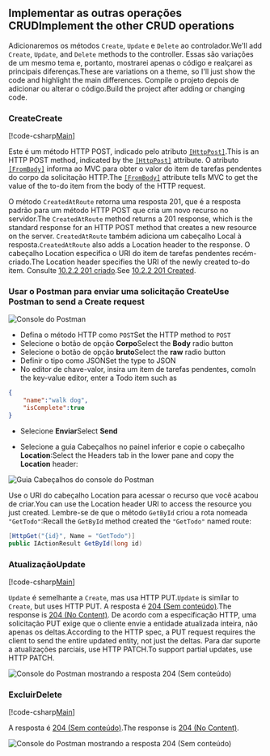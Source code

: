 ## <a name="implement-the-other-crud-operations"></a><span data-ttu-id="34a9d-101">Implementar as outras operações CRUD</span><span class="sxs-lookup"><span data-stu-id="34a9d-101">Implement the other CRUD operations</span></span>

<span data-ttu-id="34a9d-102">Adicionaremos os métodos `Create`, `Update` e `Delete` ao controlador.</span><span class="sxs-lookup"><span data-stu-id="34a9d-102">We'll add `Create`, `Update`, and `Delete` methods to the controller.</span></span> <span data-ttu-id="34a9d-103">Essas são variações de um mesmo tema e, portanto, mostrarei apenas o código e realçarei as principais diferenças.</span><span class="sxs-lookup"><span data-stu-id="34a9d-103">These are variations on a theme, so I'll just show the code and highlight the main differences.</span></span> <span data-ttu-id="34a9d-104">Compile o projeto depois de adicionar ou alterar o código.</span><span class="sxs-lookup"><span data-stu-id="34a9d-104">Build the project after adding or changing code.</span></span>

### <a name="create"></a><span data-ttu-id="34a9d-105">Create</span><span class="sxs-lookup"><span data-stu-id="34a9d-105">Create</span></span>

[!code-csharp[Main](../../tutorials/first-web-api/sample/TodoApi/Controllers/TodoController.cs?name=snippet_Create)]

<span data-ttu-id="34a9d-106">Este é um método HTTP POST, indicado pelo atributo [`[HttpPost]`](/aspnet/core/api/microsoft.aspnetcore.mvc.httppostattribute).</span><span class="sxs-lookup"><span data-stu-id="34a9d-106">This is an HTTP POST method, indicated by the [`[HttpPost]`](/aspnet/core/api/microsoft.aspnetcore.mvc.httppostattribute) attribute.</span></span> <span data-ttu-id="34a9d-107">O atributo [`[FromBody]`](/aspnet/core/api/microsoft.aspnetcore.mvc.frombodyattribute) informa ao MVC para obter o valor do item de tarefas pendentes do corpo da solicitação HTTP.</span><span class="sxs-lookup"><span data-stu-id="34a9d-107">The [`[FromBody]`](/aspnet/core/api/microsoft.aspnetcore.mvc.frombodyattribute) attribute tells MVC to get the value of the to-do item from the body of the HTTP request.</span></span>

<span data-ttu-id="34a9d-108">O método `CreatedAtRoute` retorna uma resposta 201, que é a resposta padrão para um método HTTP POST que cria um novo recurso no servidor.</span><span class="sxs-lookup"><span data-stu-id="34a9d-108">The `CreatedAtRoute` method returns a 201 response, which is the standard response for an HTTP POST method that creates a new resource on the server.</span></span> <span data-ttu-id="34a9d-109">`CreatedAtRoute` também adiciona um cabeçalho Local à resposta.</span><span class="sxs-lookup"><span data-stu-id="34a9d-109">`CreatedAtRoute` also adds a Location header to the response.</span></span> <span data-ttu-id="34a9d-110">O cabeçalho Location especifica o URI do item de tarefas pendentes recém-criado.</span><span class="sxs-lookup"><span data-stu-id="34a9d-110">The Location header specifies the URI of the newly created to-do item.</span></span> <span data-ttu-id="34a9d-111">Consulte [10.2.2 201 criado](http://www.w3.org/Protocols/rfc2616/rfc2616-sec10.html).</span><span class="sxs-lookup"><span data-stu-id="34a9d-111">See [10.2.2 201 Created](http://www.w3.org/Protocols/rfc2616/rfc2616-sec10.html).</span></span>

### <a name="use-postman-to-send-a-create-request"></a><span data-ttu-id="34a9d-112">Usar o Postman para enviar uma solicitação Create</span><span class="sxs-lookup"><span data-stu-id="34a9d-112">Use Postman to send a Create request</span></span>

![Console do Postman](../../tutorials/first-web-api/_static/pmc.png)

* <span data-ttu-id="34a9d-114">Defina o método HTTP como `POST`</span><span class="sxs-lookup"><span data-stu-id="34a9d-114">Set the HTTP method to `POST`</span></span>
* <span data-ttu-id="34a9d-115">Selecione o botão de opção **Corpo**</span><span class="sxs-lookup"><span data-stu-id="34a9d-115">Select the **Body** radio button</span></span>
* <span data-ttu-id="34a9d-116">Selecione o botão de opção **bruto**</span><span class="sxs-lookup"><span data-stu-id="34a9d-116">Select the **raw** radio button</span></span>
* <span data-ttu-id="34a9d-117">Definir o tipo como JSON</span><span class="sxs-lookup"><span data-stu-id="34a9d-117">Set the type to JSON</span></span>
* <span data-ttu-id="34a9d-118">No editor de chave-valor, insira um item de tarefas pendentes, como</span><span class="sxs-lookup"><span data-stu-id="34a9d-118">In the key-value editor, enter a Todo item such as</span></span> 

```json
{
    "name":"walk dog",
    "isComplete":true
}
```

* <span data-ttu-id="34a9d-119">Selecione **Enviar**</span><span class="sxs-lookup"><span data-stu-id="34a9d-119">Select **Send**</span></span>

* <span data-ttu-id="34a9d-120">Selecione a guia Cabeçalhos no painel inferior e copie o cabeçalho **Location**:</span><span class="sxs-lookup"><span data-stu-id="34a9d-120">Select the Headers tab in the lower pane and copy the **Location** header:</span></span>

![Guia Cabeçalhos do console do Postman](../../tutorials/first-web-api/_static/pmget.png)

<span data-ttu-id="34a9d-122">Use o URI do cabeçalho Location para acessar o recurso que você acabou de criar.</span><span class="sxs-lookup"><span data-stu-id="34a9d-122">You can use the Location header URI to access the resource you just created.</span></span> <span data-ttu-id="34a9d-123">Lembre-se de que o método `GetById` criou a rota nomeada `"GetTodo"`:</span><span class="sxs-lookup"><span data-stu-id="34a9d-123">Recall the `GetById` method created the `"GetTodo"` named route:</span></span>

```csharp
[HttpGet("{id}", Name = "GetTodo")]
public IActionResult GetById(long id)
```

### <a name="update"></a><span data-ttu-id="34a9d-124">Atualização</span><span class="sxs-lookup"><span data-stu-id="34a9d-124">Update</span></span>

[!code-csharp[Main](../../tutorials/first-web-api/sample/TodoApi/Controllers/TodoController.cs?name=snippet_Update)]

<span data-ttu-id="34a9d-125">`Update` é semelhante a `Create`, mas usa HTTP PUT.</span><span class="sxs-lookup"><span data-stu-id="34a9d-125">`Update` is similar to `Create`, but uses HTTP PUT.</span></span> <span data-ttu-id="34a9d-126">A resposta é [204 (Sem conteúdo)](http://www.w3.org/Protocols/rfc2616/rfc2616-sec9.html).</span><span class="sxs-lookup"><span data-stu-id="34a9d-126">The response is [204 (No Content)](http://www.w3.org/Protocols/rfc2616/rfc2616-sec9.html).</span></span> <span data-ttu-id="34a9d-127">De acordo com a especificação HTTP, uma solicitação PUT exige que o cliente envie a entidade atualizada inteira, não apenas os deltas.</span><span class="sxs-lookup"><span data-stu-id="34a9d-127">According to the HTTP spec, a PUT request requires the client to send the entire updated entity, not just the deltas.</span></span> <span data-ttu-id="34a9d-128">Para dar suporte a atualizações parciais, use HTTP PATCH.</span><span class="sxs-lookup"><span data-stu-id="34a9d-128">To support partial updates, use HTTP PATCH.</span></span>

![Console do Postman mostrando a resposta 204 (Sem conteúdo)](../../tutorials/first-web-api/_static/pmcput.png)

### <a name="delete"></a><span data-ttu-id="34a9d-130">Excluir</span><span class="sxs-lookup"><span data-stu-id="34a9d-130">Delete</span></span>

[!code-csharp[Main](../../tutorials/first-web-api/sample/TodoApi/Controllers/TodoController.cs?name=snippet_Delete)]

<span data-ttu-id="34a9d-131">A resposta é [204 (Sem conteúdo)](http://www.w3.org/Protocols/rfc2616/rfc2616-sec9.html).</span><span class="sxs-lookup"><span data-stu-id="34a9d-131">The response is [204 (No Content)](http://www.w3.org/Protocols/rfc2616/rfc2616-sec9.html).</span></span>

![Console do Postman mostrando a resposta 204 (Sem conteúdo)](../../tutorials/first-web-api/_static/pmd.png)

